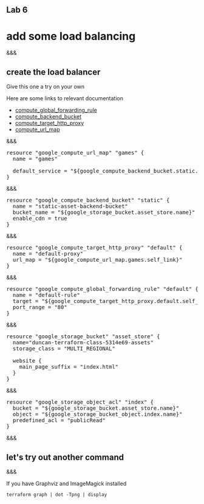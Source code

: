 <!-- .slide: data-background="#b50152" -->
## Lab 6
# add some load balancing

&&&
## create the load balancer
Give this one a try on your own


Here are some links to relevant documentation
- [compute_global_forwarding_rule](https://www.terraform.io/docs/providers/google/r/compute_global_forwarding_rule.html)
- [compute_backend_bucket](https://www.terraform.io/docs/providers/google/r/compute_backend_bucket.html)
- [compute_target_http_proxy](https://www.terraform.io/docs/providers/google/r/compute_target_http_proxy.html)
- [compute_url_map](https://www.terraform.io/docs/providers/google/r/compute_url_map.html)

&&&

<pre>
resource "google_compute_url_map" "games" {
  name = "games"

  default_service = "${google_compute_backend_bucket.static.self_link}"
}
</pre>
&&&
<pre>
resource "google_compute_backend_bucket" "static" {
  name = "static-asset-backend-bucket"
  bucket_name = "${google_storage_bucket.asset_store.name}"
  enable_cdn = true
}
</pre>
&&&
<pre>
resource "google_compute_target_http_proxy" "default" {
  name = "default-proxy"
  url_map = "${google_compute_url_map.games.self_link}"
}
</pre>
&&&
<pre>
resource "google_compute_global_forwarding_rule" "default" {
  name = "default-rule"
  target = "${google_compute_target_http_proxy.default.self_link}"
  port_range = "80"
}
</pre>
&&&
<pre>
resource "google_storage_bucket" "asset_store" {
  name="duncan-terraform-class-5314e69-assets"
  storage_class = "MULTI_REGIONAL"

  website {
    main_page_suffix = "index.html"
  }
}
</pre>
&&&
<pre>
resource "google_storage_object_acl" "index" {
  bucket = "${google_storage_bucket.asset_store.name}"
  object = "${google_storage_bucket_object.index.name}"
  predefined_acl = "publicRead"
}
</pre>
&&&
## let's try out another command
&&&

If you have Graphviz and ImageMagick installed
```
terraform graph | dot -Tpng | display
```
